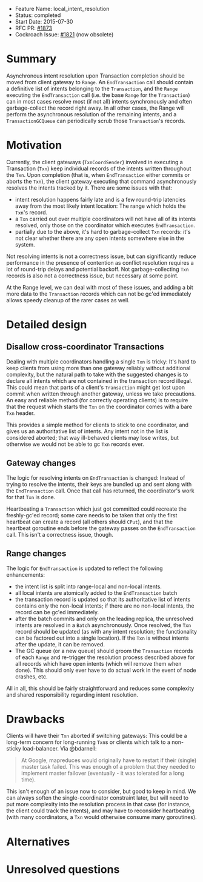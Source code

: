 - Feature Name: local_intent_resolution
- Status: completed
- Start Date: 2015-07-30
- RFC PR: [#1873](https://github.com/cockroachdb/cockroach/pull/1873)
- Cockroach Issue: [#1821](https://github.com/cockroachdb/cockroach/issues/1821) (now obsolete)

# Summary

Asynchronous intent resolution upon Transaction completion should be moved from client gateway to `Range`. An `EndTransaction` call should contain a definitive list of intents belonging to the `Transaction`, and the `Range` executing the `EndTransaction` call (i.e. the base `Range` for the `Transaction`) can in most cases resolve most (if not all) intents synchronously and often garbage-collect the record right away. In all other cases, the Range will perform the asynchronous resolution of the remaining intents, and a `TransactionGCQueue` can periodically scrub those `Transaction`'s records. 

# Motivation

Currently, the client gateways (`TxnCoordSender`) involved in executing a Transaction (`Txn`) keep individual records of the intents written throughout the `Txn`. Upon completion (that is, when `EndTransaction` either commits or aborts the `Txn`), the client gateway executing that command asynchronously resolves the intents tracked by it. There are some issues with that:

* intent resolution happens fairly late and is a few round-trip latencies away from the most likely intent location: The range which holds the `Txn`'s record.
* a `Txn` carried out over multiple coordinators will not have all of its intents resolved, only those on the coordinator which executes `EndTransaction`.
* partially due to the above, it's hard to garbage-collect `Txn` records: it's not clear whether there are any open intents somewhere else in the system.

Not resolving intents is not a correctness issue, but can significantly reduce performance in the presence of contention as conflict resolution requires a lot of round-trip delays and potential backoff. Not garbage-collecting `Txn` records is also not a correctness issue, but necessary at some point.

At the Range level, we can deal with most of these issues, and adding a bit more data to the `Transaction` records which can not be gc'ed immediately allows speedy cleanup of the rarer cases as well.

# Detailed design

## Disallow cross-coordinator Transactions
Dealing with multiple coordinators handling a single `Txn` is tricky: It's hard to keep clients from using more than one gateway reliably without additional complexity, but the natural path to take with the suggested changes is to declare all intents which are not contained in the transaction record illegal. This could mean that parts of a client's `Transaction` might get lost upon commit when written through another gateway, unless we take precautions.
An easy and reliable method (for correctly operating clients) is to require that the request which starts the `Txn` on the coordinator comes with a bare `Txn` header.

This provides a simple method for clients to stick to one coordinator, and gives us an authoritative list of intents. Any intent not in the list is considered aborted; that way ill-behaved clients may lose writes, but otherwise we would not be able to gc `Txn` records ever.

## Gateway changes

The logic for resolving intents on `EndTransaction` is changed: Instead of trying to resolve the intents, their keys are bundled up and sent along with the `EndTransaction` call. Once that call has returned, the coordinator's work for that `Txn` is done.

Heartbeating a `Transaction` which just got committed could recreate the freshly-gc'ed record; some care needs to be taken that only the first heartbeat can create a record (all others should `CPut`), and that the heartbeat goroutine ends before the gateway passes on the `EndTransaction` call. This isn't a correctness issue, though.

## Range changes

The logic for `EndTransaction` is updated to reflect the following enhancements:

* the intent list is split into range-local and non-local intents.
* all local intents are atomically added to the `EndTransaction` batch
* the transaction record is updated so that its authoritative list of intents contains only the non-local intents; if there are no non-local intents, the record can be gc'ed immediately.
* after the batch commits and only on the leading replica, the unresolved intents are resolved in a `Batch` asynchronously. Once resolved, the `Txn` record should be updated (as with any intent resolution; the functionality can be factored out into a single location). If the `Txn` is without intents after the update, it can be removed.
* The GC queue (or a new queue) should groom the `Transaction` records of each `Range` and re-trigger the resolution process described above for all records which have open intents (which will remove them when done). This should only ever have to do actual work in the event of node crashes, etc.

All in all, this should be fairly straightforward and reduces some complexity and shared responsibility regarding intent resolution.

# Drawbacks

Clients will have their `Txn` aborted if switching gateways: This could be a long-term concern for long-running `Txn`s or clients which talk to a non-sticky load-balancer. Via @bdarnell:
> At Google, mapreduces would originally have to restart if their (single) master task failed.
> This was enough of a problem that they needed to implement master failover (eventually - it was tolerated for a long time).

This isn't enough of an issue now to consider, but good to keep in mind. We can always soften the single-coordinator constraint later, but will need to put more complexity into the resolution process in that case (for instance, the client could track the intents), and may have to reconsider heartbeating (with many coordinators, a `Txn` would otherwise consume many goroutines).

# Alternatives

# Unresolved questions
